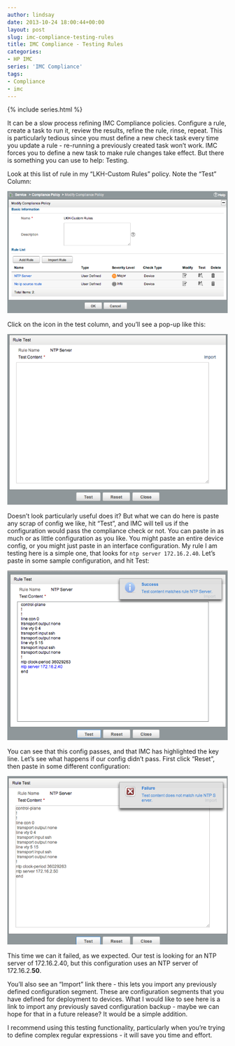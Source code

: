 ```yaml
---
author: lindsay
date: 2013-10-24 18:00:44+00:00
layout: post
slug: imc-compliance-testing-rules
title: IMC Compliance - Testing Rules
categories:
- HP IMC
series: 'IMC Compliance'
tags:
- Compliance
- imc
---
```


{% include series.html %}

It can be a slow process refining IMC Compliance policies. Configure a rule, create a task to run it, review the results, refine the rule, rinse, repeat. This is particularly tedious since you must define a new check task every time you update a rule - re-running a previously created task won’t work. IMC forces you to define a new task to make rule changes take effect. But there is something you can use to help: Testing.

Look at this list of rule in my “LKH-Custom Rules” policy. Note the “Test” Column:

[![Rules List](/assets/2013/10/rules_list.png)](/assets/2013/10/rules_list.png)

Click on the icon in the test column, and you’ll see a pop-up like this:

[![Test Popup](/assets/2013/10/test_popup.png)](/assets/2013/10/test_popup.png)

Doesn’t look particularly useful does it? But what we can do here is paste any scrap of config we like, hit “Test”, and IMC will tell us if the configuration would pass the compliance check or not. You can paste in as much or as little configuration as you like. You might paste an entire device config, or you might just paste in an interface configuration. My rule I am testing here is a simple one, that looks for `ntp server 172.16.2.40`. Let’s paste in some sample configuration, and hit Test:

[![Successful Test](/assets/2013/10/successful_test.png)](/assets/2013/10/successful_test.png)

You can see that this config passes, and that IMC has highlighted the key line. Let’s see what happens if our config didn’t pass. First click “Reset”, then paste in some different configuration:

[![Failed Test](/assets/2013/10/failed_test.png)](/assets/2013/10/failed_test.png)

This time we can it failed, as we expected. Our test is looking for an NTP server of 172.16.2.40, but this configuration uses an NTP server of 172.16.2.**50**.

You’ll also see an “Import” link there - this lets you import any previously defined configuration segment. These are configuration segments that you have defined for deployment to devices. What I would like to see here is a link to import any previously saved configuration backup - maybe we can hope for that in a future release? It would be a simple addition.

I recommend using this testing functionality, particularly when you’re trying to define complex regular expressions - it will save you time and effort.
